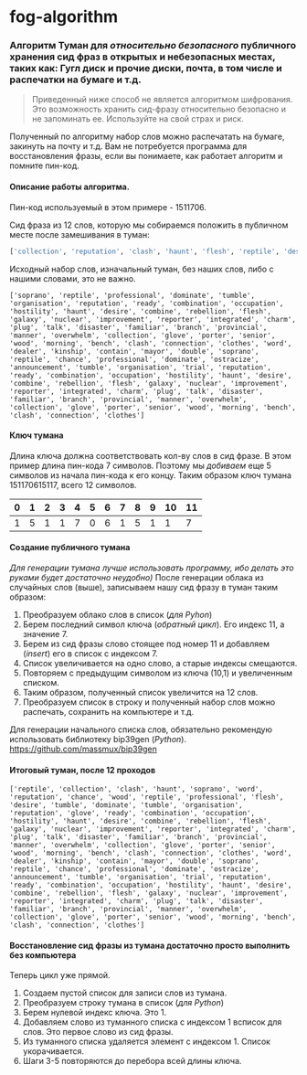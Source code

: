 # fog-algorithm

### Алгоритм Туман для _относительно безопасного_ публичного хранения сид фраз в открытых и небезопасных местах, таких как: Гугл диск и прочие диски, почта, в том числе и распечатки на бумаге и т.д.

> Приведенный ниже способ не является алгоритмом шифрования. Это возможность хранить сид-фразу относительно безопасно и не запоминать ее. Используйте на свой страх и риск.

Полученный по алгоритму набор слов можно распечатать на бумаге, закинуть на почту и т.д. 
Вам не потребуется программа для восстановления фразы, если вы понимаете, как работает алгоритм и помните пин-код.


#### Описание работы алгоритма.

Пин-код используемый в этом примере - 1511706.

Сид фраза из 12 слов, которую мы собираемся положить в публичном месте после замешивания в туман:
``` python
['collection', 'reputation', 'clash', 'haunt', 'flesh', 'reptile', 'desire', 'word', 'tumble', 'chance', 'wood', 'glove']
```

Исходный набор слов, изначальный туман, без наших слов, либо с нашими словами, это не важно.

`
['soprano', 'reptile', 'professional', 'dominate', 'tumble', 'organisation', 'reputation', 'ready', 'combination', 'occupation', 'hostility', 'haunt', 'desire', 'combine', 'rebellion', 'flesh', 'galaxy', 'nuclear', 'improvement', 'reporter', 'integrated', 'charm', 'plug', 'talk', 'disaster', 'familiar', 'branch', 'provincial', 'manner', 'overwhelm', 'collection', 'glove', 'porter', 'senior', 'wood', 'morning', 'bench', 'clash', 'connection', 'clothes', 'word', 'dealer', 'kinship', 'contain', 'mayor', 'double', 'soprano', 'reptile', 'chance', 'professional', 'dominate', 'ostracize', 'announcement', 'tumble', 'organisation', 'trial', 'reputation', 'ready', 'combination', 'occupation', 'hostility', 'haunt', 'desire', 'combine', 'rebellion', 'flesh', 'galaxy', 'nuclear', 'improvement', 'reporter', 'integrated', 'charm', 'plug', 'talk', 'disaster', 'familiar', 'branch', 'provincial', 'manner', 'overwhelm', 'collection', 'glove', 'porter', 'senior', 'wood', 'morning', 'bench', 'clash', 'connection', 'clothes']
`
#### Ключ тумана
Длина ключа должна соответствовать кол-ву слов в сид фразе. В этом пример длина пин-кода 7 символов. Поэтому мы _добиваем_ еще 5 символов из начала пин-кода к его концу.
Таким образом ключ тумана 151170615117, всего 12 символов.

| 0  | 1  |  2 | 3  | 4  |  5 | 6  | 7  | 8  | 9  | 10  | 11  |
|---|---|---|---|---|---|---|---|---|---|---|---|
|  1 | 5  | 1  | 1  | 7  | 0  | 6  | 1  | 5  | 1  | 1  | 7  |

#### Создание публичного тумана
_Для генерации тумана лучше использовать программу, ибо делать это руками будет достаточно неудобно)_
После генерации облака из случайных слов (выше), записываем нашу сид фразу в туман таким образом:
1. Преобразуем облако слов в список (_для Pyhon_)
2. Берем последний символ ключа (_обратный цикл_). Его индекс 11, а значение 7.
3. Берем из сид фразы слово стоящее под номер 11 и добавляем (_insert_) его в список с индексом 7.
4. Список увеличивается на одно слово, а старые индексы смещаются.
5. Повторяем с предыдущим символом из ключа (10,1) и увеличенным списком.
6. Таким образом, полученный список увеличится на 12 слов.
7. Преобразуем список в строку и полученный набор слов можно распечать, сохранить на компьютере и т.д.

Для генерации начального списка слов, обязательно рекомендую использовать библиотеку bip39gen (_Python_).
<https://github.com/massmux/bip39gen>

#### Итоговый туман, после 12 проходов
`
['reptile', 'collection', 'clash', 'haunt', 'soprano', 'word', 'reputation', 'chance', 'wood', 'reptile', 'professional', 'flesh', 'desire', 'tumble', 'dominate', 'tumble', 'organisation', 'reputation', 'glove', 'ready', 'combination', 'occupation', 'hostility', 'haunt', 'desire', 'combine', 'rebellion', 'flesh', 'galaxy', 'nuclear', 'improvement', 'reporter', 'integrated', 'charm', 'plug', 'talk', 'disaster', 'familiar', 'branch', 'provincial', 'manner', 'overwhelm', 'collection', 'glove', 'porter', 'senior', 'wood', 'morning', 'bench', 'clash', 'connection', 'clothes', 'word', 'dealer', 'kinship', 'contain', 'mayor', 'double', 'soprano', 'reptile', 'chance', 'professional', 'dominate', 'ostracize', 'announcement', 'tumble', 'organisation', 'trial', 'reputation', 'ready', 'combination', 'occupation', 'hostility', 'haunt', 'desire', 'combine', 'rebellion', 'flesh', 'galaxy', 'nuclear', 'improvement', 'reporter', 'integrated', 'charm', 'plug', 'talk', 'disaster', 'familiar', 'branch', 'provincial', 'manner', 'overwhelm', 'collection', 'glove', 'porter', 'senior', 'wood', 'morning', 'bench', 'clash', 'connection', 'clothes']
`

#### Восстановление сид фразы из тумана достаточно просто выполнить без компьютера
Теперь цикл уже прямой.
1. Создаем пустой список для записи слов из тумана.
2. Преобразуем строку тумана в список (_для Python_)
3. Берем нулевой индекс ключа. Это 1.
4. Добавляем слово из туманного списка с индексом 1 всписок для слов. Это первое слово из сид фразы.
5. Из туманного списка удаляется элемент с индексом 1. Список укорачивается.
6. Шаги 3-5 повторяются до перебора всей длины ключа.

